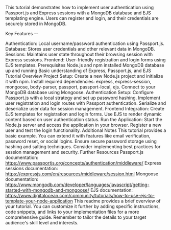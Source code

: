 This tutorial demonstrates how to implement user authentication using Passport.js and Express sessions with a MongoDB database and EJS templating engine. Users can register and login, and their credentials are securely stored in MongoDB.

Key Features --

Authentication: Local username/password authentication using Passport.js.
Database: Stores user credentials and other relevant data in MongoDB.
Sessions: Maintains user state throughout their browsing session with Express sessions.
Frontend: User-friendly registration and login forms using EJS templates.
Prerequisites
Node.js and npm installed
MongoDB database up and running
Basic understanding of Express, Passport.js, and EJS
Tutorial Overview
Project Setup:
Create a new Node.js project and initialize it with npm.
Install required dependencies: express, express-session, mongoose, body-parser, passport, passport-local, ejs.
Connect to your MongoDB database using Mongoose.
Authentication Setup:
Configure Passport.js with a local strategy and set up password hashing.
Implement user registration and login routes with Passport authentication.
Serialize and deserialize user data for session management.
Frontend Integration:
Create EJS templates for registration and login forms.
Use EJS to render dynamic content based on user authentication status.
Run the Application:
Start the Node.js server and access the application in your browser.
Register a new user and test the login functionality.
Additional Notes
This tutorial provides a basic example. You can extend it with features like email verification, password reset, or social logins.
Ensure secure password storage using hashing and salting techniques.
Consider implementing best practices for session management and security.
Further Resources
Passport.js documentation: https://www.passportjs.org/concepts/authentication/middleware/
Express sessions documentation: https://expressjs.com/en/resources/middleware/session.html
Mongoose documentation: https://www.mongodb.com/developer/languages/javascript/getting-started-with-mongodb-and-mongoose/
EJS documentation: https://www.digitalocean.com/community/tutorials/how-to-use-ejs-to-template-your-node-application
This readme provides a brief overview of your tutorial. You can customize it further by adding specific instructions, code snippets, and links to your implementation files for a more comprehensive guide. Remember to tailor the details to your target audience's skill level and interests.
